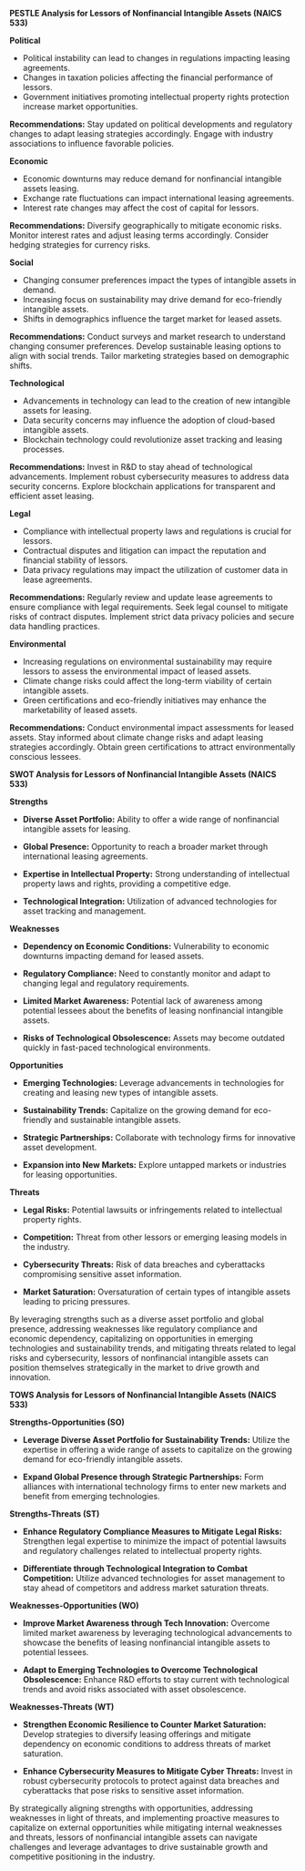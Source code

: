 **PESTLE Analysis for Lessors of Nonfinancial Intangible Assets (NAICS 533)**

**Political**
- Political instability can lead to changes in regulations impacting leasing agreements.
- Changes in taxation policies affecting the financial performance of lessors.
- Government initiatives promoting intellectual property rights protection increase market opportunities.
  
**Recommendations:** Stay updated on political developments and regulatory changes to adapt leasing strategies accordingly. Engage with industry associations to influence favorable policies.

**Economic**
- Economic downturns may reduce demand for nonfinancial intangible assets leasing.
- Exchange rate fluctuations can impact international leasing agreements.
- Interest rate changes may affect the cost of capital for lessors.
  
**Recommendations:** Diversify geographically to mitigate economic risks. Monitor interest rates and adjust leasing terms accordingly. Consider hedging strategies for currency risks.

**Social**
- Changing consumer preferences impact the types of intangible assets in demand.
- Increasing focus on sustainability may drive demand for eco-friendly intangible assets.
- Shifts in demographics influence the target market for leased assets.
  
**Recommendations:** Conduct surveys and market research to understand changing consumer preferences. Develop sustainable leasing options to align with social trends. Tailor marketing strategies based on demographic shifts.

**Technological**
- Advancements in technology can lead to the creation of new intangible assets for leasing.
- Data security concerns may influence the adoption of cloud-based intangible assets.
- Blockchain technology could revolutionize asset tracking and leasing processes.
  
**Recommendations:** Invest in R&D to stay ahead of technological advancements. Implement robust cybersecurity measures to address data security concerns. Explore blockchain applications for transparent and efficient asset leasing.

**Legal**
- Compliance with intellectual property laws and regulations is crucial for lessors.
- Contractual disputes and litigation can impact the reputation and financial stability of lessors.
- Data privacy regulations may impact the utilization of customer data in lease agreements.
  
**Recommendations:** Regularly review and update lease agreements to ensure compliance with legal requirements. Seek legal counsel to mitigate risks of contract disputes. Implement strict data privacy policies and secure data handling practices.

**Environmental**
- Increasing regulations on environmental sustainability may require lessors to assess the environmental impact of leased assets.
- Climate change risks could affect the long-term viability of certain intangible assets.
- Green certifications and eco-friendly initiatives may enhance the marketability of leased assets.
  
**Recommendations:** Conduct environmental impact assessments for leased assets. Stay informed about climate change risks and adapt leasing strategies accordingly. Obtain green certifications to attract environmentally conscious lessees.

**SWOT Analysis for Lessors of Nonfinancial Intangible Assets (NAICS 533)**

**Strengths**
- **Diverse Asset Portfolio:** Ability to offer a wide range of nonfinancial intangible assets for leasing.
  
- **Global Presence:** Opportunity to reach a broader market through international leasing agreements.
  
- **Expertise in Intellectual Property:** Strong understanding of intellectual property laws and rights, providing a competitive edge.

- **Technological Integration:** Utilization of advanced technologies for asset tracking and management.

**Weaknesses**
- **Dependency on Economic Conditions:** Vulnerability to economic downturns impacting demand for leased assets.
  
- **Regulatory Compliance:** Need to constantly monitor and adapt to changing legal and regulatory requirements.
  
- **Limited Market Awareness:** Potential lack of awareness among potential lessees about the benefits of leasing nonfinancial intangible assets.

- **Risks of Technological Obsolescence:** Assets may become outdated quickly in fast-paced technological environments.

**Opportunities**
- **Emerging Technologies:** Leverage advancements in technologies for creating and leasing new types of intangible assets.
  
- **Sustainability Trends:** Capitalize on the growing demand for eco-friendly and sustainable intangible assets.
  
- **Strategic Partnerships:** Collaborate with technology firms for innovative asset development.
  
- **Expansion into New Markets:** Explore untapped markets or industries for leasing opportunities.

**Threats**
- **Legal Risks:** Potential lawsuits or infringements related to intellectual property rights.
  
- **Competition:** Threat from other lessors or emerging leasing models in the industry.
  
- **Cybersecurity Threats:** Risk of data breaches and cyberattacks compromising sensitive asset information.
  
- **Market Saturation:** Oversaturation of certain types of intangible assets leading to pricing pressures.

By leveraging strengths such as a diverse asset portfolio and global presence, addressing weaknesses like regulatory compliance and economic dependency, capitalizing on opportunities in emerging technologies and sustainability trends, and mitigating threats related to legal risks and cybersecurity, lessors of nonfinancial intangible assets can position themselves strategically in the market to drive growth and innovation.

**TOWS Analysis for Lessors of Nonfinancial Intangible Assets (NAICS 533)**

**Strengths-Opportunities (SO)**
- **Leverage Diverse Asset Portfolio for Sustainability Trends:** Utilize the expertise in offering a wide range of assets to capitalize on the growing demand for eco-friendly intangible assets.
  
- **Expand Global Presence through Strategic Partnerships:** Form alliances with international technology firms to enter new markets and benefit from emerging technologies.

**Strengths-Threats (ST)**
- **Enhance Regulatory Compliance Measures to Mitigate Legal Risks:** Strengthen legal expertise to minimize the impact of potential lawsuits and regulatory challenges related to intellectual property rights.
  
- **Differentiate through Technological Integration to Combat Competition:** Utilize advanced technologies for asset management to stay ahead of competitors and address market saturation threats.

**Weaknesses-Opportunities (WO)**
- **Improve Market Awareness through Tech Innovation:** Overcome limited market awareness by leveraging technological advancements to showcase the benefits of leasing nonfinancial intangible assets to potential lessees.
  
- **Adapt to Emerging Technologies to Overcome Technological Obsolescence:** Enhance R&D efforts to stay current with technological trends and avoid risks associated with asset obsolescence.

**Weaknesses-Threats (WT)**
- **Strengthen Economic Resilience to Counter Market Saturation:** Develop strategies to diversify leasing offerings and mitigate dependency on economic conditions to address threats of market saturation.
  
- **Enhance Cybersecurity Measures to Mitigate Cyber Threats:** Invest in robust cybersecurity protocols to protect against data breaches and cyberattacks that pose risks to sensitive asset information.

By strategically aligning strengths with opportunities, addressing weaknesses in light of threats, and implementing proactive measures to capitalize on external opportunities while mitigating internal weaknesses and threats, lessors of nonfinancial intangible assets can navigate challenges and leverage advantages to drive sustainable growth and competitive positioning in the industry.

